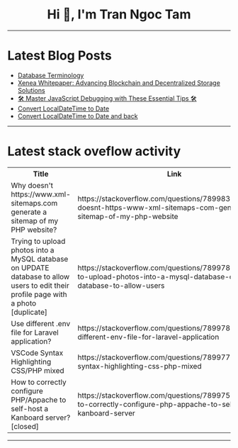 <h1 align="center">Hi 👋, I'm Tran Ngoc Tam</h1>

---

# Latest Blog Posts 
<!-- BLOG-POST-LIST:START -->
- [Database Terminology](https://dev.to/rajondey/database-terminology-58ef)
- [Xenea Whitepaper: Advancing Blockchain and Decentralized Storage Solutions](https://dev.to/ajtech0001/xenea-whitepaper-advancing-blockchain-and-decentralized-storage-solutions-g28)
- [🛠️ Master JavaScript Debugging with These Essential Tips 🛠️](https://dev.to/umairqa/master-javascript-debugging-with-these-essential-tips-40i)
- [Convert LocalDateTime to Date](https://dev.to/taijidude/convert-localdatetime-to-date-4o4c)
- [Convert LocalDateTime to Date and back](https://dev.to/taijidude/convert-localdatetime-to-date-and-back-4lkj)
<!-- BLOG-POST-LIST:END -->

---

# Latest stack oveflow activity
<table>
  <tr><th>Title</th><th>Link</th></tr>
  <!-- STACKOVERFLOW:START --><tr><td>Why doesn&#39;t https://www.xml-sitemaps.com generate a sitemap of my PHP website?</td><td>https://stackoverflow.com/questions/78998309/why-doesnt-https-www-xml-sitemaps-com-generate-a-sitemap-of-my-php-website</td></tr><tr><td>Trying to upload photos into a MySQL database on UPDATE database to allow users to edit their profile page with a photo [duplicate]</td><td>https://stackoverflow.com/questions/78997845/trying-to-upload-photos-into-a-mysql-database-on-update-database-to-allow-users</td></tr><tr><td>Use different .env file for Laravel application?</td><td>https://stackoverflow.com/questions/78997806/use-different-env-file-for-laravel-application</td></tr><tr><td>VSCode Syntax Highlighting CSS/PHP mixed</td><td>https://stackoverflow.com/questions/78997720/vscode-syntax-highlighting-css-php-mixed</td></tr><tr><td>How to correctly configure PHP/Appache to self-host a Kanboard server? [closed]</td><td>https://stackoverflow.com/questions/78997598/how-to-correctly-configure-php-appache-to-self-host-a-kanboard-server</td></tr><!-- STACKOVERFLOW:END -->
</table>

---


